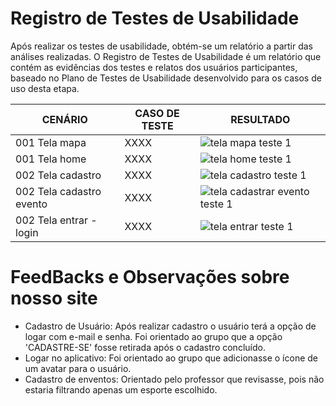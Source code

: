 # Registro de Testes de Usabilidade

Após realizar os testes de usabilidade, obtém-se um relatório a partir das análises realizadas. O Registro de Testes de Usabilidade é um relatório que contém as evidências dos testes e relatos dos usuários participantes, baseado no Plano de Testes de Usabilidade desenvolvido para os casos de uso desta etapa.

| CENÁRIO  | CASO DE TESTE  | RESULTADO | 
| ------------ | ------------ | ------------ | 
| 001 Tela mapa | XXXX | ![tela mapa teste 1](https://github.com/ICEI-PUC-Minas-PMV-ADS/pmv-ads-2023-2-e4-aplicdistrib-t5-grupo4-cademeutime/assets/103156976/b96631e1-7aaf-4f89-8ee1-82b045c892f8) |  
| 001 Tela home | XXXX   | ![tela home teste 1](https://github.com/ICEI-PUC-Minas-PMV-ADS/pmv-ads-2023-2-e4-aplicdistrib-t5-grupo4-cademeutime/assets/103156976/cd95131a-2381-424a-a057-760aa68c8048) |  
| 002 Tela cadastro | XXXX   |  ![tela cadastro teste 1](https://github.com/ICEI-PUC-Minas-PMV-ADS/pmv-ads-2023-2-e4-aplicdistrib-t5-grupo4-cademeutime/assets/103156976/7a411308-6be4-48eb-9fc1-6027c395c651)|
| 002 Tela cadastro evento  | XXXX  | ![tela cadastrar evento teste 1](https://github.com/ICEI-PUC-Minas-PMV-ADS/pmv-ads-2023-2-e4-aplicdistrib-t5-grupo4-cademeutime/assets/103156976/c1fa3669-8d4c-4072-bcec-ea30d92f55db)|
| 002 Tela entrar - login  | XXXX | ![tela entrar teste 1](https://github.com/ICEI-PUC-Minas-PMV-ADS/pmv-ads-2023-2-e4-aplicdistrib-t5-grupo4-cademeutime/assets/103156976/0c24fc51-e601-42c8-8194-87689265940e)|


# FeedBacks e Observações sobre nosso site

* Cadastro de Usuário: Após realizar cadastro o usuário terá a opção de logar com e-mail e senha. Foi orientado ao grupo que a opção 'CADASTRE-SE' fosse retirada após o cadastro concluído.
* Logar no aplicativo:  Foi orientado ao grupo que adicionasse o ícone de um avatar para o usuário.
* Cadastro de enventos: Orientado pelo professor que revisasse, pois não estaria filtrando apenas um esporte escolhido.
